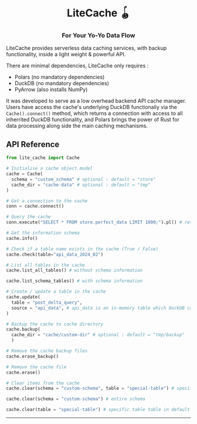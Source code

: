 <h1 align="center">LiteCache 🪀</h1>

<h3 align="center"><b>For Your Yo-Yo Data Flow</b></h3>

LiteCache provides serverless data caching services, with backup functionality, inside a light weight & powerful API.

There are minimal dependencies, LiteCache only requires :

- Polars (no mandatory dependencies)
- DuckDB (no mandatory dependencies)
- PyArrow (also installs NumPy)

It was developed to serve as a low overhead backend API cache manager. Users have access the cache's underlying DuckDB functionaliy via the ```Cache().connect()``` method, which returns a connection with access to all inherrited DuckDB functionality, and Polars brings the power of Rust for data processing along side the main caching mechanisms.

## API Reference

```py
from lite_cache import Cache

# Initialise a cache object model
cache = Cache(
  schema = "custom_schema" # optional : default = "store"
  cache_dir = "cache-data" # optional : default = "tmp"
)

# Get a connection to the cache
conn = cache.connect()

# Query the cache
conn.execute("SELECT * FROM store.perfect_data LIMIT 1000;").pl() # returns Polars DataFrame

# Get the information schema
cache.info()

# Check if a table name exists in the cache (True / False)
cache.check(table="api_data_2024_02")

# List all tables in the cache 
cache.list_all_tables() # without schema information

cache.list_schema_tables() # with schema information

# Create / update a table in the cache
cache.update(
  table = "post_delta_query",
  source = "api_data", # api_data is an in-memory table which DuckDB can interact with (see DuckDB docs for current list) 
) 

# Backup the cache to cache directory 
cache.backup(
  cache_dir = "cache/custom-dir" # optional : default = "tmp/backup"
  )

# Remove the cache backup files
cache.erase_backup()

# Remove the cache file
cache.erase()

# Clear items from the cache
cache.clear(schema = "custom-schema", table = "special-table") # specific schema table

cache.clear(schema = "custom-schema") # entire schema

cache.clear(table = "special-table") # specific table table in default schema ("tmp")


```

---
